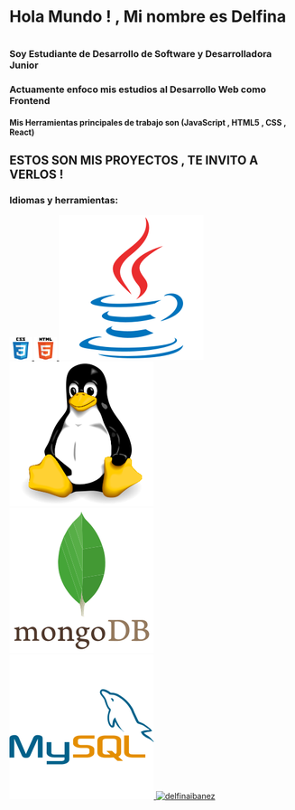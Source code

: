 <h1> Hola Mundo ! , Mi nombre es  Delfina <h1>
<h3> Soy Estudiante de Desarrollo de Software y Desarrolladora Junior <h3>
 <h3>Actuamente enfoco mis estudios al Desarrollo Web como Frontend </h3>
 <h4>Mis Herramientas principales de trabajo son (JavaScript , HTML5 , CSS , React)  <h4>
<h2>ESTOS SON MIS PROYECTOS , TE INVITO A VERLOS ! </h2>
<h3 align="left">Idiomas y herramientas:</h3>
<p align="left"> <a href="https://www.w3schools.com/css/" target="_blank" rel="noreferrer"> <img src="https://raw.githubusercontent.com/devicons/devicon/master/icons/css3/css3-original-wordmark.svg" alt="css3" width="40" height="40"/> </a> <a href="https://www.w3.org/html/" target="_blank" rel="noreferrer"> <img src="https://raw.githubusercontent.com/devicons/devicon/master/icons/html5/html5-original-wordmark.svg" alt="html5" width="40" height="40"/> </a> <a href="https://www.java.com" target="_blank" rel="noreferrer"> <img src="https://raw.githubusercontent.com/devicons/devicon/master/icons/java/java-original.svg" alt="java" ancho="40" alto="40"/> </a> <a href="https://www.linux.org/" target="_blank" rel="noreferrer"> <img src="https://raw.githubusercontent.com/devicons/devicon/master/icons/linux/linux-original.svg" alt="linux" ancho="40" alto="40"/> </a> <a href="https://www.mongodb.com/" target="_blank" rel="noreferrer"> <img src="https://raw.githubusercontent.com/devicons/devicon/master/icons/mongodb/mongodb-original-wordmark.svg" alt="mongodb" ancho="40" alto="40"/> </a> <a href="https://www.mysql.com/" target="_blank" rel="noreferrer"> <img src="https://raw.githubusercontent.com/devicons/devicon/master/icons/mysql/mysql-original-wordmark.svg" alt="mysql" ancho="40" alto="40"/> </a> <a href="https://www.python.org" target="_blank" rel="noreferrer"> <img src="https://raw.githubusercontent.

<img align="center" src="https://github-readme-stats.vercel.app/api/top-langs?username=delfinaibanez&show_icons=true&locale=es&layout=compact" alt="delfinaibanez" /></p>




